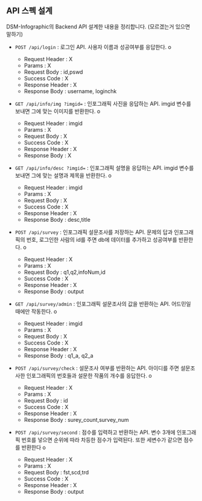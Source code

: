 ## API 스펙 설계

DSM-Infographic의 Backend API 설계한 내용을 정리합니다.
(모르겠는거 있으면 말하기)

- `POST /api/login` : 로그인 API. 사용자 이름과 성공여부를 응답한다. o
  - Request Header : X
  - Params : X
  - Request Body : id,pswd
  - Success Code : X
  - Response Header : X
  - Response Body : username, loginchk

- `GET /api/info/img ?imgid=` : 인포그래픽 사진을 응답하는 API. imgid 변수를 보내면 그에 맞는 이미지를 반환한다. o
  - Request Header : imgid
  - Params : X
  - Request Body : X
  - Success Code : X
  - Response Header : X
  - Response Body : X

- `GET /api/info/desc ?imgid=` : 인포그래픽 설명을 응답하는 API. imgid 변수를 보내면 그에 맞는 설명과 제목을 반환한다. o
  - Request Header : imgid  
  - Params : X
  - Request Body : X
  - Success Code : X
  - Response Header : X
  - Response Body : desc,title

- `POST /api/survey` : 인포그래픽 설문조사를 저장하는 API. 문제의 답과 인포그래픽의 번호, 로그인한 사람의 id를 주면 db에 데이터를 추가하고 성공여부를 반환한다. o
  - Request Header : X
  - Params : X
  - Request Body : q1,q2,infoNum,id
  - Success Code : X
  - Response Header : X
  - Response Body : output

- `GET /api/survey/admin` : 인포그래픽 설문조사의 값을 반환하는 API. 어드민일 때에만 작동한다. o
  - Request Header : imgid
  - Params : X
  - Request Body : X
  - Success Code : X
  - Response Header : X
  - Response Body : q1_a, q2_a

- `POST /api/survey/check` : 설문조사 여부를 반환하는 API. 아이디를 주면 설문조사한 인포그래픽의 번호들과 설문한 작품의 개수를 응답한다. o
  - Request Header : X
  - Params : X
  - Request Body : id
  - Success Code : X
  - Response Header : X
  - Response Body : surey_count,survey_num

- `POST /api/survey/second` : 점수를 입력하고 반환하는 API. 변수 3개에 인포그래픽 번호를 넣으면 순위에 따라 차등한 점수가 입력된다. 또한 세변수가 같으면 점수를 반환한다 o
  - Request Header : X
  - Params : X
  - Request Body :  fst,scd,trd
  - Success Code : X
  - Response Header : X
  - Response Body : output
